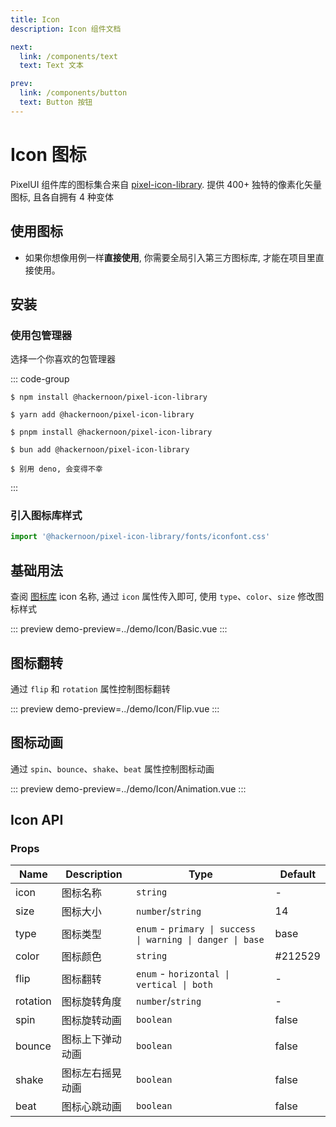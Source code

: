 ```yaml
---
title: Icon
description: Icon 组件文档

next:
  link: /components/text
  text: Text 文本

prev:
  link: /components/button
  text: Button 按钮
---
```


# Icon 图标

PixelUI 组件库的图标集合来自 [pixel-icon-library](https://pixeliconlibrary.com/). 提供 400+ 独特的像素化矢量图标, 且各自拥有 4 种变体

## 使用图标

* 如果你想像用例一样**直接使用**, 你需要全局引入第三方图标库, 才能在项目里直接使用。 

## 安装

### 使用包管理器

选择一个你喜欢的包管理器

::: code-group

```shell [npm]
$ npm install @hackernoon/pixel-icon-library
```

```shell [yarn]
$ yarn add @hackernoon/pixel-icon-library
```

```shell [pnpm]
$ pnpm install @hackernoon/pixel-icon-library
```

```shell [bun]
$ bun add @hackernoon/pixel-icon-library
```

```shell [deno]
$ 别用 deno, 会变得不幸
```

:::

### 引入图标库样式

```ts
import '@hackernoon/pixel-icon-library/fonts/iconfont.css'
```

## 基础用法

查阅 [图标库](https://pixeliconlibrary.com/) icon 名称, 通过 `icon` 属性传入即可, 使用 `type`、`color`、`size` 修改图标样式

::: preview
demo-preview=../demo/Icon/Basic.vue
:::

## 图标翻转

通过 `flip` 和 `rotation` 属性控制图标翻转

::: preview
demo-preview=../demo/Icon/Flip.vue
:::

## 图标动画

通过 `spin`、`bounce`、`shake`、`beat` 属性控制图标动画

::: preview
demo-preview=../demo/Icon/Animation.vue
:::

## Icon API

### Props

| Name              | Description                       | Type                                                             | Default |
| ----------------- | --------------------------------- | ---------------------------------------------------------------- | ------- |
| icon              | 图标名称                           | `string`                                                         | -       |
| size              | 图标大小                           | `number`\/`string`                                               | 14      |
| type              | 图标类型                           | `enum` - `primary \| success \| warning \| danger \| base`       | base    |
| color             | 图标颜色                           | `string`                                                         | #212529 |
| flip              | 图标翻转                           | `enum` - `horizontal \| vertical \| both`                        | -       |
| rotation          | 图标旋转角度                       | `number`\/`string`                                               | -       |
| spin              | 图标旋转动画                       | `boolean`                                                        | false   |
| bounce            | 图标上下弹动动画                   | `boolean`                                                        | false   |
| shake             | 图标左右摇晃动画                   | `boolean`                                                        | false   |
| beat              | 图标心跳动画                       | `boolean`                                                        | false   |
